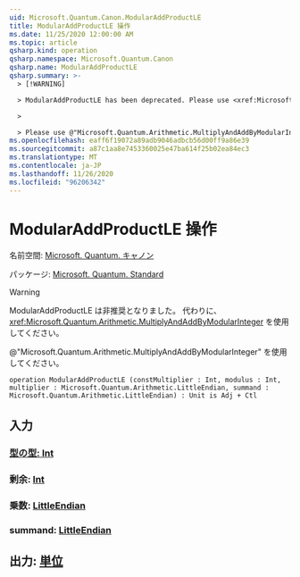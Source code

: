 ```yaml
---
uid: Microsoft.Quantum.Canon.ModularAddProductLE
title: ModularAddProductLE 操作
ms.date: 11/25/2020 12:00:00 AM
ms.topic: article
qsharp.kind: operation
qsharp.namespace: Microsoft.Quantum.Canon
qsharp.name: ModularAddProductLE
qsharp.summary: >-
  > [!WARNING]

  > ModularAddProductLE has been deprecated. Please use <xref:Microsoft.Quantum.Arithmetic.MultiplyAndAddByModularInteger> instead.

  >

  > Please use @"Microsoft.Quantum.Arithmetic.MultiplyAndAddByModularInteger".
ms.openlocfilehash: eaff6f19072a89adb9046adbcb56d00ff9a86e39
ms.sourcegitcommit: a87c1aa8e7453360025e47ba614f25b02ea84ec3
ms.translationtype: MT
ms.contentlocale: ja-JP
ms.lasthandoff: 11/26/2020
ms.locfileid: "96206342"
---
```

# <a name="modularaddproductle-operation"></a>ModularAddProductLE 操作

名前空間: [Microsoft. Quantum. キャノン](xref:Microsoft.Quantum.Canon)

パッケージ: [Microsoft. Quantum. Standard](https://nuget.org/packages/Microsoft.Quantum.Standard)


> [!WARNING]
> ModularAddProductLE は非推奨となりました。 代わりに、<xref:Microsoft.Quantum.Arithmetic.MultiplyAndAddByModularInteger> を使用してください。
>
> @"Microsoft.Quantum.Arithmetic.MultiplyAndAddByModularInteger" を使用してください。



```qsharp
operation ModularAddProductLE (constMultiplier : Int, modulus : Int, multiplier : Microsoft.Quantum.Arithmetic.LittleEndian, summand : Microsoft.Quantum.Arithmetic.LittleEndian) : Unit is Adj + Ctl
```


## <a name="input"></a>入力

### <a name="constmultiplier--int"></a>[型の型: Int](xref:microsoft.quantum.lang-ref.int)




### <a name="modulus--int"></a>剰余: [Int](xref:microsoft.quantum.lang-ref.int)




### <a name="multiplier--littleendian"></a>乗数: [LittleEndian](xref:Microsoft.Quantum.Arithmetic.LittleEndian)




### <a name="summand--littleendian"></a>summand: [LittleEndian](xref:Microsoft.Quantum.Arithmetic.LittleEndian)





## <a name="output--unit"></a>出力: [単位](xref:microsoft.quantum.lang-ref.unit)

